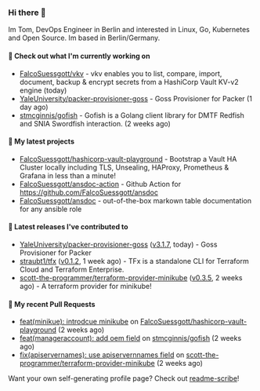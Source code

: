 ### Hi there 👋

Im Tom, DevOps Engineer in Berlin and interested in Linux, Go, Kubernetes and Open Source.
Im based in Berlin/Germany.

#### 👷 Check out what I'm currently working on

- [FalcoSuessgott/vkv](https://github.com/FalcoSuessgott/vkv) - vkv enables you to list, compare, import, document, backup &amp; encrypt secrets from a HashiCorp Vault KV-v2 engine (today)
- [YaleUniversity/packer-provisioner-goss](https://github.com/YaleUniversity/packer-provisioner-goss) - Goss Provisioner for Packer (1 day ago)
- [stmcginnis/gofish](https://github.com/stmcginnis/gofish) - Gofish is a Golang client library for DMTF Redfish and SNIA Swordfish interaction. (2 weeks ago)

#### 🌱 My latest projects

- [FalcoSuessgott/hashicorp-vault-playground](https://github.com/FalcoSuessgott/hashicorp-vault-playground) - Bootstrap a Vault HA Cluster locally including TLS, Unsealing, HAProxy, Prometheus &amp; Grafana in less than a minute!
- [FalcoSuessgott/ansdoc-action](https://github.com/FalcoSuessgott/ansdoc-action) - Github Action for https://github.com/FalcoSuessgott/ansdoc
- [FalcoSuessgott/ansdoc](https://github.com/FalcoSuessgott/ansdoc) - out-of-the-box markown table documentation for any ansible role

#### 🔭 Latest releases I've contributed to

- [YaleUniversity/packer-provisioner-goss](https://github.com/YaleUniversity/packer-provisioner-goss) ([v3.1.7](https://github.com/YaleUniversity/packer-provisioner-goss/releases/tag/v3.1.7), today) - Goss Provisioner for Packer
- [straubt1/tfx](https://github.com/straubt1/tfx) ([v0.1.2](https://github.com/straubt1/tfx/releases/tag/v0.1.2), 1 week ago) - TFx is a standalone CLI for Terraform Cloud and Terraform Enterprise.
- [scott-the-programmer/terraform-provider-minikube](https://github.com/scott-the-programmer/terraform-provider-minikube) ([v0.3.5](https://github.com/scott-the-programmer/terraform-provider-minikube/releases/tag/v0.3.5), 2 weeks ago) - A terraform provider for minikube!

#### 🔨 My recent Pull Requests

- [feat(minikue): introdcue minikube](https://github.com/FalcoSuessgott/hashicorp-vault-playground/pull/5) on [FalcoSuessgott/hashicorp-vault-playground](https://github.com/FalcoSuessgott/hashicorp-vault-playground) (2 weeks ago)
- [feat(manageraccount): add oem field](https://github.com/stmcginnis/gofish/pull/280) on [stmcginnis/gofish](https://github.com/stmcginnis/gofish) (2 weeks ago)
- [fix(apiservernames): use apiservernnames field](https://github.com/scott-the-programmer/terraform-provider-minikube/pull/100) on [scott-the-programmer/terraform-provider-minikube](https://github.com/scott-the-programmer/terraform-provider-minikube) (2 weeks ago)

Want your own self-generating profile page? Check out [readme-scribe](https://github.com/muesli/readme-scribe)!